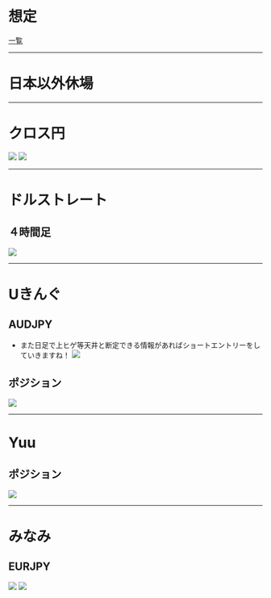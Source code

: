 # 想定
[一覧](../../index.md)

---
# 日本以外休場

---
# クロス円
![](img/2022-12-26-18-36-37.png)
![](img/2022-12-26-18-37-14.png)

---
# ドルストレート
## ４時間足
![](img/2022-12-26-18-31-22.png)

---
# Uきんぐ
## AUDJPY
- また日足で上ヒゲ等天井と断定できる情報があればショートエントリーをしていきますね！
![](img/2022-12-26-17-51-51.png)

## ポジション
![](img/2022-12-26-17-53-07.png)

---
# Yuu
## ポジション
![](img/2022-12-26-18-35-21.png)

---
# みなみ
## EURJPY
![](img/2022-12-26-20-15-40.png)
![](img/2022-12-26-20-15-49.png)
